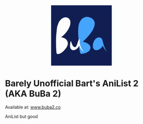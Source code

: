 <p align="center">
  <img src="logo.png" height="200px" />
</p>

# Barely Unofficial Bart's AniList 2 (AKA BuBa 2)
 Available at: www.buba2.co

 AniList but good

